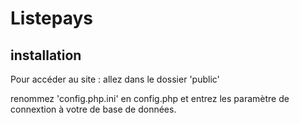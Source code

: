 # Listepays

## installation 

Pour accéder au site : allez dans le dossier 'public'

renommez 'config.php.ini' en config.php et entrez les paramètre de connextion à votre de base de données. 